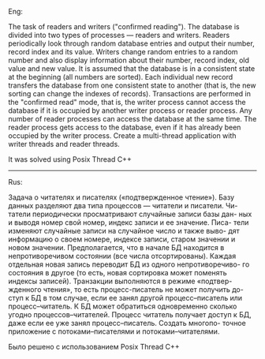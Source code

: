 Eng:

The task of readers and writers ("confirmed reading"). The database is divided into two types of processes — readers and writers. Readers periodically look through random database entries and output their number, record index and its value. Writers change random entries to a random number and also display information about their number, record index, old value and new value. It is assumed that the database is in a consistent state at the beginning (all numbers are sorted). Each individual new record transfers the database from one consistent state to another (that is, the new sorting can change the indexes of records). Transactions are performed in the "confirmed read" mode, that is, the writer process cannot access the database if it is occupied by another writer process or reader process. Any number of reader processes can access the database at the same time. The reader process gets access to the database, even if it has already been occupied by the writer process. Create a multi-thread application with writer threads and reader threads.

It was solved using Posix Thread C++
__________

Rus:

Задача о читателях и писателях («подтвержденное чтение»). Базу данных разделяют два типа процессов — читатели и писатели. Чи- татели периодически просматривают случайные записи базы дан- ных и выводя номер свой номер, индекс записи и ее значение. Писа- тели изменяют случайные записи на случайное число и также выво- дят информацию о своем номере, индексе записи, старом значении и новом значении. Предполагается, что в начале БД находится в непротиворечивом состоянии (все числа отсортированы). Каждая отдельная новая запись переводит БД из одного непротиворечиво- го состояния в другое (то есть, новая сортировка может поменять индексы записей). Транзакции выполняются в режиме «подтвер- жденного чтения», то есть процесс-писатель не может получить до- ступ к БД в том случае, если ее занял другой процесс–писатель или процесс–читатель. К БД может обратиться одновременно сколько угодно процессов–читателей. Процесс читатель получает доступ к БД, даже если ее уже занял процесс–писатель. Создать многопо- точное приложение с потоками–писателями и потоками–читателями.

Было решено с использованием Posix Thread C++
